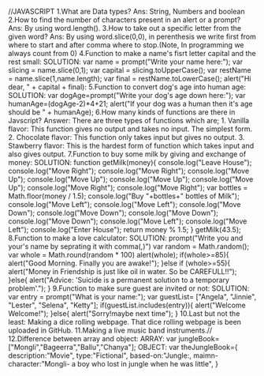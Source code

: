 //JAVASCRIPT
1.What are Data types?
Ans: String, Numbers and boolean
2.How to find the number of characters present in an alert or a prompt?
Ans: By using word.length().
3.How to take out a specific letter from the given word?
Ans: By using word.slice(0,0), in perenthesis we write first from where to start and after comma where to stop.(Note, In programming we always count from 0)
4.Function to make a name's fisrt letter capital and the rest small:
SOLUTION: var name = prompt("Write your name here:");
          var slicing = name.slice(0,1);
          var capital = slicing.toUpperCase();
          var restName = name.slice(1,name.length);
          var final = restName.toLowerCase();
          alert("Hi dear, " + capital + final):
5.Function to convert dog's age into human age:
SOLUTION: var dogAge=prompt("Write your dog's age down here:");
          var humanAge=(dogAge-2)*4+21;
          alert("If your dog was a human then it's age should be " + humanAge);
6.How many kinds of functions are there in Javscript?
Answer: There are three types of functions which are;
        1. Vanilla flavor: This function gives no output and takes no input. The simplest form.
        2. Chocolate flavor: This function only takes input but gives no output.
        3. Stawberry flavor: This is the hardest form of function which takes input and also gives output.
7.Function to buy some milk by giving and exchange of money:
SOLUTION: function getMilk(money){
          console.log("Leave House");
          console.log("Move Right");
          console.log("Move Right");
          console.log("Move Up");
          console.log("Move Up");
          console.log("Move Up");
          console.log("Move Up");
          console.log("Move Right");
          console.log("Move Right");
          var bottles = Math.floor(money / 1.5);
          console.log("Buy "+bottles+" bottles of Milk");
          console.log("Move Left");
          console.log("Move Left");
          console.log("Move Down");
          console.log("Move Down");
          console.log("Move Down");
          console.log("Move Down");
          console.log("Move Left");
          console.log("Move Left");
          console.log("Enter House");
          return money % 1.5;
           }
          getMilk(43.5);
8.Function to make a love calculator:
SOLUTION: prompt("Write you and your's name by seprating it with comma(,)")
          var random = Math.random();
          var whole = Math.round(random * 100)
          alert(whole);
          if(whole>=85){
          alert("Good Morning. Finally you are awake!");
          }else if (whole>=55){
          alert("Money in Friendship is just like oil in water. So be CAREFULL!!");
          }else{
          alert("Advice: 'Suicide is a permanent solution to a temporary problem'.");
          }
9.Function to make sure guest are invited or not:
SOLUTION: var entry = prompt("What is your name:");
          var guestList= ["Angela", "Jinnie", "Lester", "Selena", "Ketty"];
          if(guestList.includes(entry)){
              alert("Welcome Welcome!");
          }else{
              alert("Sorry!maybe next time");
          }
10.Last but not the least: Making a dice rolling webpage.
That dice rolling webpage is been uploaded in GitHub.
11.Making a live music band instruments.//
12.Difference between array and object:
ARRAY:    var jungleBook=["Mongli","Bageerra","Ballu","Chanya"];
OBJECT:   var theJungleBook={
          description:"Movie",
          type:"Fictional",
          based-on:"Jungle:,
          maimn-character:"Mongli- a boy who lost in jungle when he was little",
          }
